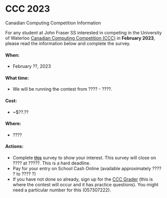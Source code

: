 # CCC 2023
Canadian Computing Competition Information

For any student at John Fraser SS interested in competing in the University of Waterloo [Canadian Computing Competition (CCC)](https://www.cemc.uwaterloo.ca/contests/ccc-cco.html) in **February 2023**, please read the information below and complete the survey.

#### When:
- February ??, 2023

#### What time:
- We will be running the contest from ???? - ????.

#### Cost:
- ~$??.??

#### Where:
- ????

#### Actions:
- Complete [~~this~~](#) survey to show your interest. This survey will close on ???? at ?????. This is a hard deadline.
- Pay for your entry on School Cash Online (available approximately ???? ? to ???? ?)
- If you have not done so already, sign up for the [CCC Grader](https://cccgrader.com/) (this is where the contest will occur and it has practice questions). You might need a particular number for this (057307222).
